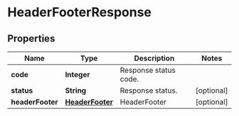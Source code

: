 
# HeaderFooterResponse

## Properties
Name | Type | Description | Notes
------------ | ------------- | ------------- | -------------
**code** | **Integer** | Response status code. | 
**status** | **String** | Response status. |  [optional]
**headerFooter** | [**HeaderFooter**](HeaderFooter.md) | HeaderFooter |  [optional]



